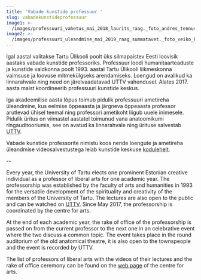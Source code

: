```yaml
---
title: 'Vabade kunstide professuur '
slug: vabadekunstideprofessuur
image1: >-
  /images/professuuri_vahetus_mai_2018_laurits_raag._foto_andres_tennus_800px.jpg
image2: >-
  /images/professuuri_uleandmine_mai_2019_raag_summatavet._foto_veiko_klemmer_800px.jpg
---
```

Igal aastal valitakse Tartu Ülikooli poolt üks silmapaistev Eesti loovisik aastaks vabade kunstide professoriks. Professuur loodi humanitaarteaduste ja kunstide valdkonna poolt 1993. aastal Tartu Ülikooli liikmeskonna vaimsuse ja loovuse mitmekülgseks arendamiseks. Loengud on avalikud ka linnarahvale ning need on järelvaadatavad UTTV vahendusel. Alates 2017. aasta maist koordineerib professuuri kunstide keskus. 

Iga akadeemilise aasta lõpus toimub pidulik professuuri ametireha üleandmine, kus eelmise õppeaasta ja järgneva õppeaasta professor arutlevad ühisel teemal ning professori ametikoht liigub uuele inimesele. Pidulik üritus on viimastel aastatel toimunud vana anatoomikumi ringauditooriumis, see on avatud ka linnarahvale ning ürituse salvestab [UTTV](https://www.uttv.ee/otsing#sona=professuuri%20%C3%BCleandmine). 

Vabade kunstide professorite nimistu koos nende loengute ja ametireha üleandmise videosalvestustega leiab kunstide keskuse [kodulehelt](https://www.kultuur.ut.ee/et/osakonnad/vabade-kunstide-professuur).

\--

Every year, the University of Tartu elects one prominent Estonian creative individual as a professor of liberal arts for one academic year. The professorship was established by the faculty of arts and humanities in 1993 for the versatile development of the spirituality and creativity of the members of the University of Tartu. The lectures are also open to the public and can be watched on [UTTV](https://www.uttv.ee/otsing#sona=professuuri%20%C3%BCleandmine). Since May 2017, the professorship is coordinated by the centre for arts. 

At the end of each academic year, the rake of office of the professorship is passed on from the current professor to the next one in an celebrative event where the two discuss a common topic. The event takes place in the round auditorium of the old anatomical theatre, it is also open to the townspeople and the event is recorded by UTTV. 

The list of professors of liberal arts with the videos of their lectures and the rake of office ceremony can be found on the [web page](https://www.kultuur.ut.ee/et/osakonnad/vabade-kunstide-professuur) of the centre for arts.
